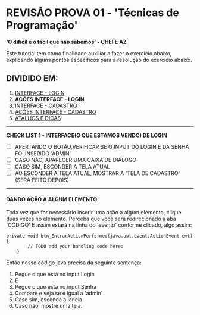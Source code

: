 # REVISÃO PROVA 01 - 'Técnicas de Programação' 

**'O difícil é o fácil que não sabemos' - CHEFE AZ**

Este tutorial tem como finalidade auxiliar a fazer o exercício abaixo, explicando alguns pontos específicos para a resolução do exercício abaixo.

## DIVIDIDO EM:
1. [INTERFACE - LOGIN](01%20-%20INTERFACE%20-%20LOGIN.md)
2. **AÇÕES INTERFACE - LOGIN**
3. [INTERFACE - CADASTRO](03%20-%20INTERFACE%20-CADASTRO.md)
4. [AÇÕES INTERFACE - CADASTRO](04%20-%20AÇÕES%20DA%20INTERFACE%20-%20CADASTRO.md)
5. [ATALHOS E DICAS](05%20-%20ATALHOS%20e%20DICAS.md)
---
**CHECK LIST 1 - INTERFACE(O QUE ESTAMOS VENDO) DE LOGIN**
- [ ] APERTANDO O BOTÃO,VERIFICAR SE O INPUT DO LOGIN E DA SENHA FOI INSERIDO 'ADMIN'
- [ ] CASO NÃO, APARECER UMA CAIXA DE DIÁLOGO
- [ ] CASO SIM, ESCONDER A TELA ATUAL
- [ ] AO ESCONDER A TELA ATUAL, MOSTRAR A 'TELA DE CADASTRO' (SERÁ FEITO DEPOIS)
---

#### DANDO AÇÃO A ALGUM ELEMENTO

Toda vez que for necessário inserir uma ação a algum elemento, clique duas vezes no elemento.
Perceba que você será redirecionado a aba 'CÓDIGO' E assim estará na linha do 'evento' conforme clicado, algo assim:


```
private void btn_EntrarActionPerformed(java.awt.event.ActionEvent evt) {                                           
        // TODO add your handling code here:      
    }  
```

Então nosso código java precisa da seguinte sentença:

1. Pegue o que está no input Login
2. E
3. Pegue o que está no input Senha
4. Compare e veja se é igual a 'admin'
5. Caso sim, esconda a janela
6. Caso não, mostre uma tela.

